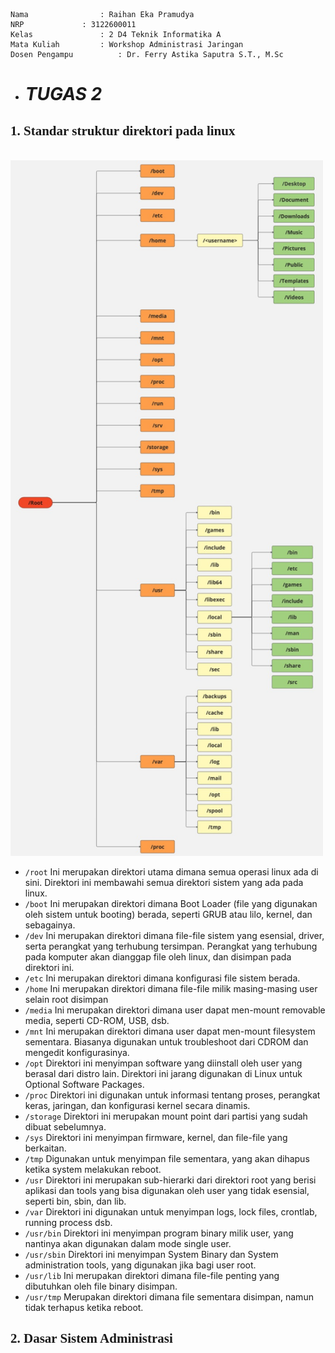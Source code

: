     Nama		        : Raihan Eka Pramudya
    NRP		        : 3122600011
    Kelas		        : 2 D4 Teknik Informatika A
    Mata Kuliah	        : Workshop Administrasi Jaringan
    Dosen Pengampu	        : Dr. Ferry Astika Saputra S.T., M.Sc
    

- # _TUGAS 2_ 
**<h2 style="font-family:bahnschrift;">1. Standar struktur direktori pada linux</h2>**
    <br><img src="assets/tree.jpg" width="500"><br>
- ```/root```
    Ini merupakan direktori utama dimana semua operasi linux ada di sini. Direktori ini membawahi semua direktori sistem yang ada pada linux.
- ```/boot```
    Ini merupakan direktori dimana Boot Loader (file yang digunakan oleh sistem untuk booting) berada, seperti GRUB atau lilo, kernel, dan sebagainya. 
- ```/dev```
    Ini merupakan direktori dimana file-file sistem yang esensial, driver, serta perangkat yang terhubung tersimpan. Perangkat yang terhubung pada komputer akan dianggap file oleh linux, dan disimpan pada direktori ini.
- ```/etc```
    Ini merupakan direktori dimana konfigurasi file sistem berada. 
- ```/home```
    Ini merupakan direktori dimana file-file milik masing-masing user selain root disimpan
- ```/media```
    Ini merupakan direktori dimana user dapat men-mount removable media, seperti CD-ROM, USB, dsb.
- ```/mnt```
    Ini merupakan direktori dimana user dapat men-mount filesystem sementara. Biasanya digunakan untuk troubleshoot dari CDROM dan mengedit konfigurasinya.
- ```/opt```
    Direktori ini menyimpan software yang diinstall oleh user yang berasal dari distro lain. Direktori ini jarang digunakan di Linux untuk Optional Software Packages. 
- ```/proc```
    Direktori ini digunakan untuk informasi tentang proses, perangkat keras, jaringan, dan konfigurasi kernel secara dinamis.
- ```/storage```
    Direktori ini merupakan mount point dari partisi yang sudah dibuat sebelumnya.
- ```/sys```
    Direktori ini menyimpan firmware, kernel, dan file-file yang berkaitan.
- ```/tmp```
    Digunakan untuk menyimpan file sementara, yang akan dihapus ketika system melakukan reboot. 
- ```/usr```
    Direktori ini merupakan sub-hierarki dari direktori root yang berisi aplikasi dan tools yang bisa digunakan oleh user yang tidak esensial, seperti bin, sbin, dan lib. 
- ```/var```
    Direktori ini digunakan untuk menyimpan logs, lock files, crontlab, running process dsb. 
- ```/usr/bin```
    Direktori ini menyimpan program binary milik user, yang nantinya akan digunakan dalam mode single user.
- ```/usr/sbin```
    Direktori ini menyimpan System Binary dan System administration tools, yang digunakan jika bagi user root.
- ```/usr/lib```
    Ini merupakan direktori dimana file-file penting yang dibutuhkan oleh file binary disimpan.
- ```/usr/tmp```
    Merupakan direktori dimana file sementara disimpan, namun tidak terhapus ketika reboot.

**<h2 style="font-family:bahnschrift;">2. Dasar Sistem Administrasi</h2>**
